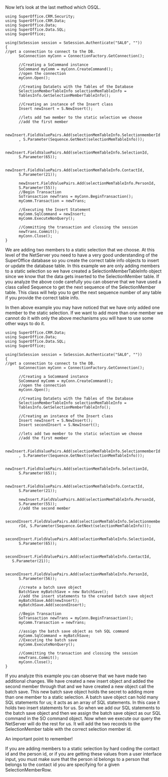 <properties date="2016-05-10"
SortOrder="13"
/>

Now let’s look at the last method which OSQL.

```
using SuperOffice.CRM.Security;
using SuperOffice.CRM.Data;
using SuperOffice.Data;
using SuperOffice.Data.SQL;
using SuperOffice;
 
using(SoSession session = SoSession.Authenticate("SAL0", ""))
{
//get a connection to connect to the DB.
      SoConnection myConn = ConnectionFactory.GetConnection();
 
      //Creating a SoCommand instance
      SoCommand myComm = myConn.CreateCommand();
      //open the connection
      myConn.Open();
 
      //Creating DataSets with the Tables of the Database
      SelectionMemberTableInfo selectionMemTableInfo =
      TablesInfo.GetSelectionMemberTableInfo();
               
      //Creating an instance of the Insert class
      Insert newInsert = S.NewInsert();
 
      //lets add two member to the static selection we choose
      //add the first member
               
     
newInsert.FieldValuePairs.Add(selectionMemTableInfo.SelectionmemberId
      , S.Parameter(Sequence.GetNext(selectionMemTableInfo)));
     
     
newInsert.FieldValuePairs.Add(selectionMemTableInfo.SelectionId,
      S.Parameter(65));
               
     
newInsert.FieldValuePairs.Add(selectionMemTableInfo.ContactId,
      S.Parameter(21));
               
      newInsert.FieldValuePairs.Add(selectionMemTableInfo.PersonId,
      S.Parameter(55));
      //Begin Transaction
      SoTransaction newTrans = myConn.BeginTransaction();
      myComm.Transaction = newTrans;
 
      //Executing the Insert Statement
      myComm.SqlCommand = newInsert;
      myComm.ExecuteNonQuery();
 
      //Committing the transaction and clossing the session
      newTrans.Commit();
      myConn.Close();
}
```

 

We are adding two members to a static selection that we choose. At this level of the NetServer you need to have a very good understanding of the SuperOffice database so you create the correct table info objects to insert or update the database table. In this example we are only adding members to a static selection so we have created a SelectionMemberTableInfo object since we know that the data gets inserted to the SelectionMember table. If you analyze the above code carefully you can observe that we have used a class called Sequence to get the next sequence of the SelectionMember table. This class will help you to get the next sequence number of any table if you provide the correct table info.

In then above example you may have noticed that we have only added one member to the static selection. If we want to add more than one member we cannot do it with only the above mechanisms you will have to use some other ways to do it.

```
using SuperOffice.CRM.Data;
using SuperOffice.Data;
using SuperOffice.Data.SQL;
using SuperOffice;
 
using(SoSession session = SoSession.Authenticate("SAL0", ""))
{
//get a connection to connect to the DB.
      SoConnection myConn = ConnectionFactory.GetConnection();
 
      //Creating a SoCommand instance
      SoCommand myComm = myConn.CreateCommand();
      //open the connection
      myConn.Open();
 
      //Creating DataSets with the Tables of the Database
      SelectionMemberTableInfo selectionMemTableInfo =
      TablesInfo.GetSelectionMemberTableInfo();
 
      //Creating an instance of the Insert class
      Insert newInsert = S.NewInsert();
      Insert secondInsert = S.NewInsert();
 
      //lets add two member to the static selection we choose
      //add the first member
               
     
newInsert.FieldValuePairs.Add(selectionMemTableInfo.SelectionmemberId
      , S.Parameter(Sequence.GetNext(selectionMemTableInfo)));
               
     
newInsert.FieldValuePairs.Add(selectionMemTableInfo.SelectionId,
      S.Parameter(65));
               
     
newInsert.FieldValuePairs.Add(selectionMemTableInfo.ContactId,
      S.Parameter(21));
                
      newInsert.FieldValuePairs.Add(selectionMemTableInfo.PersonId,
      S.Parameter(55));
      //add the second member
               
     
secondInsert.FieldValuePairs.Add(selectionMemTableInfo.Selectionmembe
      rId, S.Parameter(Sequence.GetNext(selectionMemTableInfo)));
               
     
secondInsert.FieldValuePairs.Add(selectionMemTableInfo.SelectionId,
      S.Parameter(65));
               
     
secondInsert.FieldValuePairs.Add(selectionMemTableInfo.ContactId,  
   S.Parameter(21));
               
     
secondInsert.FieldValuePairs.Add(selectionMemTableInfo.PersonId,
      S.Parameter(56));
 
      //create a batch save object
      BatchSave myBatchSave = new BatchSave();
      //add the insert statements to the created batch save object
      myBatchSave.Add(newInsert);
      myBatchSave.Add(secondInsert); 
 
      //Begin Transaction
      SoTransaction newTrans = myConn.BeginTransaction();
      myComm.Transaction = newTrans;
 
      //assign the batch save object as teh SQL command
      myComm.SqlCommand = myBatchSave;
      //Executing the batch save
      myComm.ExecuteNonQuery();
 
      //Committing the transaction and clossing the session
      newTrans.Commit();
      myConn.Close();           
}
```

 

If you analyze this example you can observe that we have made two additional changes. We have created a new insert object and added the second member through that and we have created a new object call the batch save. This new batch save object holds the secret to adding more than one member to a static selection. A batch save object can hold many SQL statements for us; it acts as an array of SQL statements. In this case it holds two insert statements for us. So when we add our SQL statements to the batch save object and then we assign the batch save object as our SQL command in the SO command object. Now when we execute our query the NetServer will do the rest for us. It will add the two records to the SelectionMember table with the correct selection member id.

An important point to remember!

If you are adding members to a static selection by hard coding the contact id and the person id, or if you are getting these values from a user interface input, you must make sure that the person id belongs to a person that belongs to the contact id you are specifying for a given SelectionMemberRow.

 
